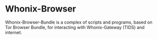 Whonix-Browser
==============

Whonix-Browser-Bundle is a complex of scripts and programs, based on Tor Browser Bundle, for interacting with Whonix-Gateway (TIDS) and internet.
